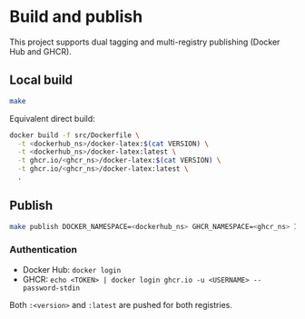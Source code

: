 # Build and publish

This project supports dual tagging and multi-registry publishing (Docker Hub and GHCR).

## Local build

```sh
make
```

Equivalent direct build:

```sh
docker build -f src/Dockerfile \
  -t <dockerhub_ns>/docker-latex:$(cat VERSION) \
  -t <dockerhub_ns>/docker-latex:latest \
  -t ghcr.io/<ghcr_ns>/docker-latex:$(cat VERSION) \
  -t ghcr.io/<ghcr_ns>/docker-latex:latest \
  .
```

## Publish

```sh
make publish DOCKER_NAMESPACE=<dockerhub_ns> GHCR_NAMESPACE=<ghcr_ns> IMAGE_TAG=$(cat VERSION)
```

### Authentication

- Docker Hub: `docker login`
- GHCR: `echo <TOKEN> | docker login ghcr.io -u <USERNAME> --password-stdin`

Both `:<version>` and `:latest` are pushed for both registries.

